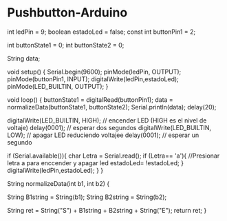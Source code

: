 # Pushbutton-Arduino
int ledPin = 9;
boolean estadoLed = false;
const int buttonPin1 = 2;
 
int buttonState1 = 0;
int buttonState2 = 0;
 
String data;

void setup() {
   Serial.begin(9600);
   pinMode(ledPin, OUTPUT);
   pinMode(buttonPin1, INPUT);
   digitalWrite(ledPin,estadoLed);
   pinMode(LED_BUILTIN, OUTPUT);
}

void loop() {
  buttonState1 = digitalRead(buttonPin1);
  data = normalizeData(buttonState1, buttonState2);
  Serial.println(data);
  delay(20);

   digitalWrite(LED_BUILTIN, HIGH);   // encender LED (HIGH es el nivel de voltaje)
   delay(0001);                       // esperar dos segundos
   digitalWrite(LED_BUILTIN, LOW);    // apagar LED reduciendo voltajee
   delay(0001);                       // esperar un segundo

   if (Serial.available()){
     char Letra = Serial.read();
            if (Letra== 'a'){         //Presionar letra a para enccender y apagar led
                  estadoLed= !estadoLed;
               }
             digitalWrite(ledPin,estadoLed);
            }
 }
 
 String normalizeData(int b1, int b2) {
 
  String B1string = String(b1);
  String B2string = String(b2);
 
  String ret = String("S") + B1string + B2string + String("E");
  return ret;
}
